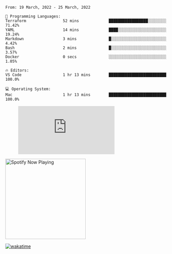 <!--START_SECTION:waka-->
```text
From: 19 March, 2022 - 25 March, 2022

💬 Programming Languages: 
Terraform                52 mins             █████████████████░░░░░░░░   71.42% 
YAML                     14 mins             ████░░░░░░░░░░░░░░░░░░░░░   19.24% 
Markdown                 3 mins              █░░░░░░░░░░░░░░░░░░░░░░░░   4.42% 
Bash                     2 mins              █░░░░░░░░░░░░░░░░░░░░░░░░   3.57% 
Docker                   0 secs              ░░░░░░░░░░░░░░░░░░░░░░░░░   1.05%

🔥 Editors: 
VS Code                  1 hr 13 mins        █████████████████████████   100.0%

💻 Operating System: 
Mac                      1 hr 13 mins        █████████████████████████   100.0%

```


<!--END_SECTION:waka-->

<figure><embed src="https://wakatime.com/share/@gregnrobinson/001c6d31-0c95-44f9-b6d7-9fd705354f62.svg"></embed></figure>

[<img src="https://spotify-playing-gregnrobinson.vercel.app/api/spotify/?background_color=transparent&border_color=transparent" alt="Spotify Now Playing" width="250" />](https://open.spotify.com/user/gregnrobinson-ca)

[![wakatime](https://wakatime.com/badge/user/37718f76-572e-4513-b2c5-41c4d93d287a.svg)](https://wakatime.com/@37718f76-572e-4513-b2c5-41c4d93d287a)



